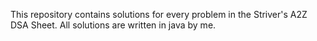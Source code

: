 This repository contains solutions for every problem in the Striver's A2Z DSA Sheet. All solutions are written in java by me.

